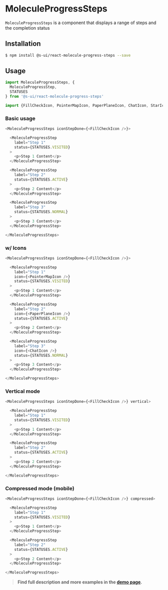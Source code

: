 # MoleculeProgressSteps

`MoleculeProgressSteps` is a component that displays a range of steps and the completion status

## Installation

```sh
$ npm install @s-ui/react-molecule-progress-steps --save
```

## Usage

```js
import MoleculeProgressSteps, {
  MoleculeProgressStep,
  STATUSES
} from '@s-ui/react-molecule-progress-steps'

import {FillCheckIcon, PointerMapIcon, PaperPlaneIcon, ChatIcon, StarIcon} from './Icons'
```

### Basic usage

```js
<MoleculeProgressSteps iconStepDone={<FillCheckIcon />}>

  <MoleculeProgressStep
    label="Step 1"
    status={STATUSES.VISITED}
  >
    <p>Step 1 Content</p> 
  </MoleculeProgressStep>

  <MoleculeProgressStep
    label="Step 2"
    status={STATUSES.ACTIVE}
  >
    <p>Step 2 Content</p> 
  </MoleculeProgressStep>

  <MoleculeProgressStep
    label="Step 3"
    status={STATUSES.NORMAL}
  >
    <p>Step 3 Content</p> 
  </MoleculeProgressStep>

</MoleculeProgressSteps>
```

### w/ Icons

```js
<MoleculeProgressSteps iconStepDone={<FillCheckIcon />}>

  <MoleculeProgressStep
    label="Step 1"
    icon={<PointerMapIcon />}
    status={STATUSES.VISITED}
  >
    <p>Step 1 Content</p> 
  </MoleculeProgressStep>

  <MoleculeProgressStep
    label="Step 2"
    icon={<PaperPlaneIcon />}
    status={STATUSES.ACTIVE}
  >
    <p>Step 2 Content</p> 
  </MoleculeProgressStep>

  <MoleculeProgressStep
    label="Step 3"
    icon={<ChatIcon />}
    status={STATUSES.NORMAL}
  >
    <p>Step 3 Content</p> 
  </MoleculeProgressStep>

</MoleculeProgressSteps>
```

### Vertical mode

```js
<MoleculeProgressSteps iconStepDone={<FillCheckIcon />} vertical>

  <MoleculeProgressStep
    label="Step 1"
    status={STATUSES.VISITED}
  >
    <p>Step 1 Content</p> 
  </MoleculeProgressStep>

  <MoleculeProgressStep
    label="Step 2"
    status={STATUSES.ACTIVE}
  >
    <p>Step 2 Content</p> 
  </MoleculeProgressStep>

</MoleculeProgressSteps>
```

### Compressed mode (mobile)

```js
<MoleculeProgressSteps iconStepDone={<FillCheckIcon />} compressed>

  <MoleculeProgressStep
    label="Step 1"
    status={STATUSES.VISITED}
  >
    <p>Step 1 Content</p> 
  </MoleculeProgressStep>

  <MoleculeProgressStep
    label="Step 2"
    status={STATUSES.ACTIVE}
  >
    <p>Step 2 Content</p> 
  </MoleculeProgressStep>

</MoleculeProgressSteps>
```

> **Find full description and more examples in the [demo page](https://sui-components.now.sh/workbench/molecule/progressSteps/demo).**
